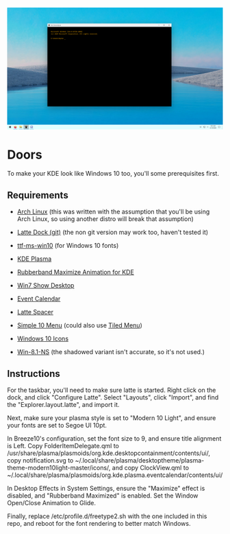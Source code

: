 ![Preview of desktop](preview.png)
# Doors

To make your KDE look like Windows 10 too, you'll some prerequisites first.
## Requirements

 - [Arch Linux](https://www.archlinux.org/) (this was written with the
   assumption that you'll be using Arch Linux, so using another distro
   will break that assumption)
   
 -  [Latte Dock
   (git)](https://aur.archlinux.org/packages/latte-dock-git/) (the non
   git version may work too, haven't tested it)
   
 -  [ttf-ms-win10](https://aur.archlinux.org/packages/ttf-ms-win10/) (for
   Windows 10 fonts)
   
 -  [KDE Plasma](https://wiki.archlinux.org/index.php/KDE#Installation)
   
 -  [Rubberband Maximize Animation for
   KDE](https://store.kde.org/p/1270407)
   
 -  [Win7 Show Desktop](https://store.kde.org/p/1100895)
   
 -  [Event Calendar](https://store.kde.org/p/998901)
   
 -  [Latte Spacer](https://store.kde.org/p/1287102)
   
 -  [Simple 10
   Menu](https://github.com/fauzie811/plasma-applet-simple10menu) (could
   also use [Tiled Menu](https://store.kde.org/p/1160672/))
   
 -  [Windows 10 Icons](https://github.com/B00merang-Artwork/Windows-10)
   
 -  [Win-8.1-NS](https://store.kde.org/p/1084938) (the shadowed variant
   isn't accurate, so it's not used.)

## Instructions
For the taskbar, you'll need to make sure latte is started. Right click on the dock, and click "Configure Latte". Select "Layouts", click "Import", and find the "Explorer.layout.latte", and import it.

Next, make sure your plasma style is set to "Modern 10 Light", and ensure your fonts are set to Segoe UI 10pt.

In Breeze10's configuration, set the font size to 9, and ensure title alignment is Left.
Copy FolderItemDelegate.qml to /usr/share/plasma/plasmoids/org.kde.desktopcontainment/contents/ui/, copy notification.svg to ~/.local/share/plasma/desktoptheme/plasma-theme-modern10light-master/icons/, and copy ClockView.qml to ~/.local/share/plasma/plasmoids/org.kde.plasma.eventcalendar/contents/ui/

In Desktop Effects in System Settings, ensure the "Maximize" effect is disabled, and "Rubberband Maximized" is enabled. Set the Window Open/Close Animation to Glide.

Finally, replace /etc/profile.d/freetype2.sh with the one included in this repo, and reboot for the font rendering to better match Windows.
